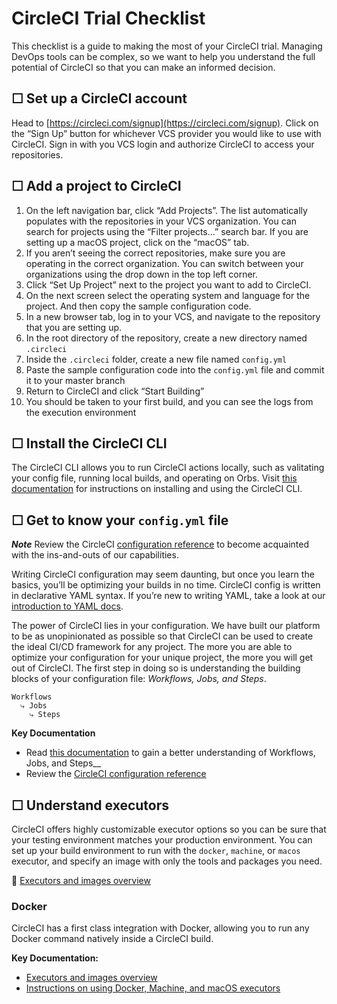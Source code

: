 # CircleCI Trial Checklist
This checklist is a guide to making the most of your CircleCI trial. Managing DevOps tools can be complex, so we want to help you understand the full potential of CircleCI so that you can make an informed decision.

## &#9744; Set up a CircleCI account
Head to [https://circleci.com/signup](https://circleci.com/signup). Click on the “Sign Up” button for whichever VCS provider you would like to use with CircleCI. Sign in with you VCS login and authorize CircleCI to access your repositories.

## &#9744; Add a project to CircleCI
1. On the left navigation bar, click “Add Projects”. The list automatically populates with the repositories in your VCS organization. You can search for projects using the “Filter projects…” search bar. If you are setting up a macOS project, click on the “macOS” tab.
2. If you aren’t seeing the correct repositories, make sure you are operating in the correct organization. You can switch between your organizations using the drop down in the top left corner.
3. Click “Set Up Project” next to the project you want to add to CircleCI.
4. On the next screen select the operating system and language for the project. And then copy the sample configuration code.
5. In a new browser tab, log in to your VCS, and navigate to the repository that you are setting up.
6. In the root directory of the repository, create a new directory named `.circleci`
7. Inside the `.circleci` folder, create a new file named `config.yml`
8. Paste the sample configuration code into the `config.yml` file and commit it to your master branch
9. Return to CircleCI and click “Start Building”
10. You should be taken to your first build, and you can see the logs from the execution environment

## &#9744; Install the CircleCI CLI
The CircleCI CLI allows you to run CircleCI actions locally, such as valitating your config file, running local builds, and operating on Orbs. Visit [this documentation](https://circleci.com/docs/2.0/local-cli/#section=configuration) for instructions on installing and using the CircleCI CLI.

## &#9744; Get to know your `config.yml` file
__*Note*__ Review the CircleCI [configuration reference](https://circleci.com/docs/2.0/configuration-reference/#section=configuration) to become acquainted with the ins-and-outs of our capabilities.

Writing CircleCI configuration may seem daunting, but once you learn the basics, you’ll be optimizing your builds in no time. CircleCI config is written in declarative YAML syntax. If you’re new to writing YAML, take a look at our [introduction to YAML docs](https://circleci.com/docs/2.0/writing-yaml/#section=configuration).

The power of CircleCI lies in your configuration. We have built our platform to be as unopinionated as possible so that CircleCI can be used to create the ideal CI/CD framework for any project. The more you are able to optimize your configuration for your unique project, the more you will get out of CircleCI. The first step in doing so is understanding the building blocks of your configuration file: _Workflows, Jobs, and Steps_.

```
Workflows
  ⤷ Jobs
    ⤷ Steps
```

__Key Documentation__
* Read [this documentation](https://circleci.com/docs/2.0/jobs-steps/) to gain a better understanding of Workflows, Jobs, and Steps__
* Review the [CircleCI configuration reference](https://circleci.com/docs/2.0/configuration-reference/#section=configuration)

## &#9744; Understand executors
CircleCI offers highly customizable executor options so you can be sure that your testing environment matches your production environment. You can set up your build environment to run with the `docker`, `machine`, or `macos` executor, and specify an image with only the tools and packages you need.

&#128279; [Executors and images overview](https://circleci.com/docs/2.0/executor-intro/#section=configuration)

### Docker
CircleCI has a first class integration with Docker, allowing you to run any Docker command natively inside a CircleCI build.


__Key Documentation:__
* [Executors and images overview](https://circleci.com/docs/2.0/executor-intro/#section=configuration)
* [Instructions on using Docker, Machine, and macOS executors](https://circleci.com/docs/2.0/executor-types/#using-docker)
